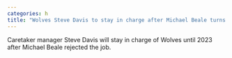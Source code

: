 ```yaml
---
categories: h
title: "Wolves Steve Davis to stay in charge after Michael Beale turns down job"
---
```

Caretaker manager Steve Davis will stay in charge of Wolves until 2023 after Michael Beale rejected the job.